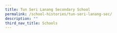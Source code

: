 ```yaml
---
title: Tun Seri Lanang Secondary School
permalink: /school-histories/tun-seri-lanang-sec/
description: ""
third_nav_title: Schools
---
```



